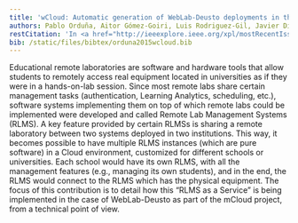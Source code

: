 ```yaml
---
title: 'wCloud: Automatic generation of WebLab-Deusto deployments in the Cloud'
authors: Pablo Orduña, Aitor Gómez-Goiri, Luis Rodriguez-Gil, Javier Diego, Diego López-de-Ipiña, Javier Garcia-Zubia
restCitation: 'In <a href="http://ieeexplore.ieee.org/xpl/mostRecentIssue.jsp?punumber=7080986">12th International Conference on Remote Engineering and Virtual Instrumentation (REV)</a>, pp.223–229</a>, February 2015, Bangkok , Thailand. DOI: <a href="http://dx.doi.org/10.1109/REV.2015.7087296">10.1109/REV.2015.7087296</a>.'
bib: /static/files/bibtex/orduna2015wcloud.bib
---
```


Educational remote laboratories are software and hardware tools that allow students to remotely access real equipment located in universities as if they were in a hands-on-lab session. Since most remote labs share certain management tasks (authentication, Learning Analytics, scheduling, etc.), software systems implementing them on top of which remote labs could be implemented were developed and called Remote Lab Management Systems (RLMS). A key feature provided by certain RLMSs is sharing a remote laboratory between two systems deployed in two institutions. This way, it becomes possible to have multiple RLMS instances (which are pure software) in a Cloud environment, customized for different schools or universities. Each school would have its own RLMS, with all the management features (e.g., managing its own students), and in the end, the RLMS would connect to the RLMS which has the physical equipment. The focus of this contribution is to detail how this “RLMS as a Service” is being implemented in the case of WebLab-Deusto as part of the mCloud project, from a technical point of view.
